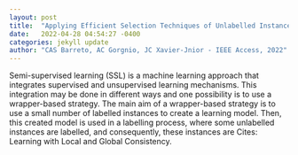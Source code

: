 ```yaml
---
layout: post
title:  "Applying Efficient Selection Techniques of Unlabelled Instances for Wrapper-based Semi-supervised Methods"
date:   2022-04-28 04:54:27 -0400
categories: jekyll update
author: "CAS Barreto, AC Gorgnio, JC Xavier-Jnior - IEEE Access, 2022"
---
```

Semi-supervised learning (SSL) is a machine learning approach that integrates supervised and unsupervised learning mechanisms. This integration may be done in different ways and one possibility is to use a wrapper-based strategy. The main aim of a wrapper-based strategy is to use a small number of labelled instances to create a learning model. Then, this created model is used in a labelling process, where some unlabelled instances are labelled, and consequently, these instances are Cites: Learning with Local and Global Consistency.